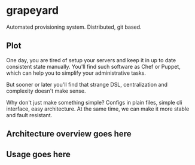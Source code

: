 grapeyard
=========

Automated provisioning system. Distributed, git based.

Plot
----

One day, you are tired of setup your servers and keep it
in up to date consistent state manually. You'll find
such software as Chef or Puppet, which can help you
to simplify your administrative tasks.

But sooner or later you'll find that strange DSL,
centralization and complexity doesn't make sense.

Why don't just make something simple? Configs in plain
files, simple cli interface, easy architecture.
At the same time, we can make it more stable and fault
resistant.

Architecture overview goes here
-------------------------------

Usage goes here
---------------
